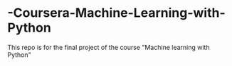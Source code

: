 # -Coursera-Machine-Learning-with-Python
This repo is for the final project of the course "Machine learning with Python"
